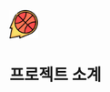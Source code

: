 <img src="/src/main/webapp/resources/img/icon/logo.png"  width="50px" height="50px"></img>  <h1>프로젝트 소계</h1>
